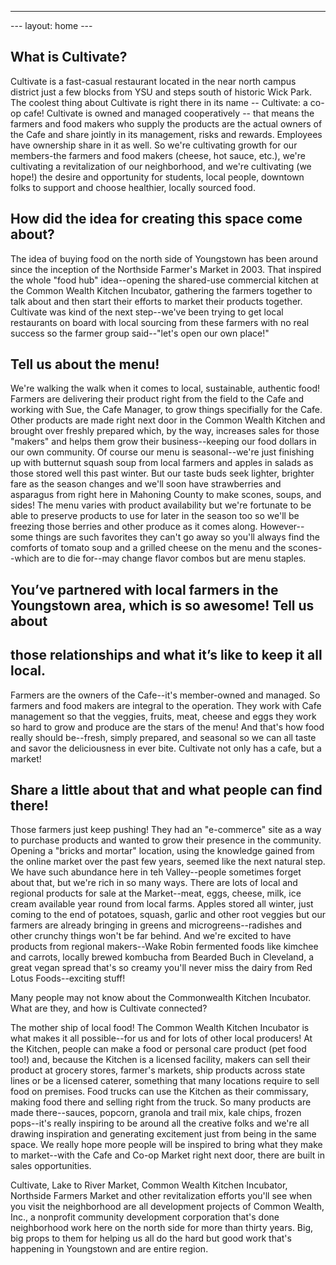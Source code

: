 ---
--- layout: home ---


## What is Cultivate?

Cultivate is a fast-casual restaurant located in the near
north campus district just a few blocks from YSU and steps south of historic
Wick Park. The coolest thing about Cultivate is right there in its
name -- Cultivate: a co-op cafe! Cultivate is owned and managed
cooperatively -- that means the farmers and food makers who supply the products
are the actual owners of the Cafe and share jointly in its management, risks and
rewards. Employees have ownership share in it as well. So we're cultivating
growth for our members-the farmers and food makers (cheese, hot sauce, etc.),
we're cultivating a revitalization of our neighborhood, and we're cultivating
(we hope!) the desire and opportunity for students, local people, downtown folks
to support and choose healthier, locally sourced food.

## How did the idea for creating this space come about?

The idea of buying food
on the north side of Youngstown has been around since the inception of the
Northside Farmer's Market in 2003. That inspired the whole "food hub"
idea--opening the shared-use commercial kitchen at the Common Wealth Kitchen
Incubator, gathering the farmers together to talk about and then start their
efforts to market their products together. Cultivate was kind of the next
step--we've been trying to get local restaurants on board with local sourcing
from these farmers with no real success so the farmer group said--"let's open
our own place!"

## Tell us about the menu!  

We're walking the walk when it comes to local, sustainable,
authentic food! Farmers are delivering their product right from the field to
the Cafe and working with Sue, the Cafe Manager, to grow things specifially
for the Cafe. Other products are made right next door in the Common Wealth
Kitchen and brought over freshly prepared which, by the way, increases sales
for those "makers" and helps them grow their business--keeping our food
dollars in our own community. Of course our menu is seasonal--we're just
finishing up with butternut squash soup from local farmers and apples in
salads as those stored well this past winter. But our taste buds seek lighter,
brighter fare as the season changes and we'll soon have strawberries and
asparagus from right here in Mahoning County to make scones, soups, and sides!
The menu varies with product availability but we're fortunate to be able to
preserve products to use for later in the season too so we'll be freezing
those berries and other produce as it comes along. However--some things are
such favorites they can't go away so you'll always find the comforts of tomato
soup and a grilled cheese on the menu and the scones--which are to die
for--may change flavor combos but are menu staples.

## You’ve partnered with local farmers in the Youngstown area, which is so awesome!  Tell us about
## those relationships and what it’s like to keep it all local.

Farmers are the
owners of the Cafe--it's member-owned and managed. So farmers and food makers
are integral to the operation. They work with Cafe management so that the
veggies, fruits, meat, cheese and eggs they work so hard to grow and produce
are the stars of the menu! And that's how food really should be--fresh, simply
prepared, and seasonal so we can all taste and savor the deliciousness in ever
bite. Cultivate not only has a cafe, but a market!  

## Share a little about that and what people can find there!

Those farmers just keep pushing! They had an
"e-commerce" site as a way to purchase products and wanted to grow their
presence in the community. Opening a "bricks and mortar" location, using the
knowledge gained from the online market over the past few years, seemed like
the next natural step. We have such abundance here in teh Valley--people
sometimes forget about that, but we're rich in so many ways. There are lots of
local and regional products for sale at the Market--meat, eggs, cheese, milk,
ice cream available year round from local farms. Apples stored all winter,
just coming to the end of potatoes, squash, garlic and other root veggies but
our farmers are already bringing in greens and microgreens--radishes and other
crunchy things won't be far behind. And we're excited to have products from
regional makers--Wake Robin fermented foods like kimchee and carrots, locally
brewed kombucha from Bearded Buch in Cleveland, a great vegan spread that's so
creamy you'll never miss the dairy from Red Lotus Foods--exciting stuff!

Many people may not know about the Commonwealth Kitchen Incubator.  
What are they, and how is Cultivate connected?

The mother ship of local food! The Common
Wealth Kitchen Incubator is what makes it all possible--for us and for lots of
other local producers! At the Kitchen, people can make a food or personal care
product (pet food too!) and, because the Kitchen is a licensed facility,
makers can sell their product at grocery stores, farmer's markets, ship
products across state lines or be a licensed caterer, something that many
locations require to sell food on premises. Food trucks can use the Kitchen as
their commissary, making food there and selling right from the truck. So many
products are made there--sauces, popcorn, granola and trail mix, kale chips,
frozen pops--it's really inspiring to be around all the creative folks and
we're all drawing inspiration and generating excitement just from being in the
same space. We really hope more people will be inspired to bring what they
make to market--with the Cafe and Co-op Market right next door, there are
built in sales opportunities.  

Cultivate, Lake to River Market, Common Wealth
Kitchen Incubator, Northside Farmers Market and other revitalization efforts
you'll see when you visit the neighborhood are all development projects of
Common Wealth, Inc., a nonprofit community development corporation that's done
neighborhood work here on the north side for more than thirty years. Big, big
props to them for helping us all do the hard but good work that's happening in
Youngstown and are entire region.
